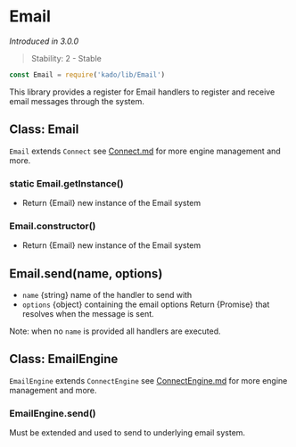 # Email
*Introduced in 3.0.0*
> Stability: 2 - Stable
```js
const Email = require('kado/lib/Email')
```
This library provides a register for Email handlers to register and receive
email messages through the system.

## Class: Email
`Email` extends `Connect` see [Connect.md](./Connect.md) for more engine
management and more.

### static Email.getInstance()
* Return {Email} new instance of the Email system

### Email.constructor()
* Return {Email} new instance of the Email system

## Email.send(name, options)
* `name` {string} name of the handler to send with
* `options` {object} containing the email options
Return {Promise} that resolves when the message is sent.

Note: when no `name` is provided all handlers are executed.

## Class: EmailEngine
`EmailEngine` extends `ConnectEngine` see
[ConnectEngine.md](./ConnectEngine.md) for more engine management and more.

### EmailEngine.send()
Must be extended and used to send to underlying email system.
